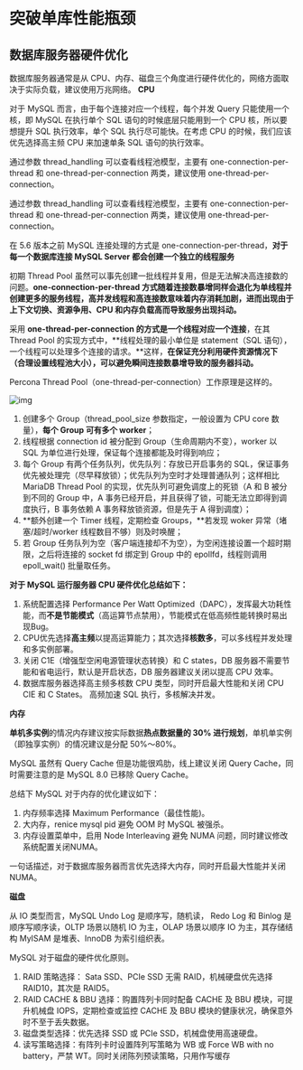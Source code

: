 # 突破单库性能瓶颈

## 数据库服务器硬件优化

数据库服务器通常是从 CPU、内存、磁盘三个角度进行硬件优化的，网络方面取决于实际负载，建议使用万兆网络。
**CPU**

对于 MySQL 而言，由于每个连接对应一个线程，每个并发 Query 只能使用一个核，即 MySQL 在执行单个 SQL 语句的时候底层只能用到一个 CPU 核，所以要想提升 SQL 执行效率，单个 SQL 执行尽可能快。在考虑 CPU 的时候，我们应该优先选择高主频 CPU 来加速单条 SQL 语句的执行效率。

通过参数 thread_handling 可以查看线程池模型，主要有 one-connection-per-thread 和 one-thread-per-connection 两类，建议使用 one-thread-per-connection。

 通过参数 thread_handling 可以查看线程池模型，主要有 one-connection-per-thread 和 one-thread-per-connection 两类，建议使用 one-thread-per-connection。

在 5.6 版本之前 MySQL 连接处理的方式是 one-connection-per-thread，**对于每一个数据库连接 MySQL Server 都会创建一个独立的线程服务**

初期 Thread Pool 虽然可以事先创建一批线程并复用，但是无法解决高连接数的问题。**one-connection-per-thread 方式随着连接数暴增同样会退化为单线程并创建更多的服务线程，高并发线程和高连接数意味着内存消耗加剧，进而出现由于上下文切换、资源争用、CPU 和内存负载高而导致服务出现抖动。**

采用 **one-thread-per-connection 的方式是一个线程对应一个连接**，在其 Thread Pool 的实现方式中，**线程处理的最小单位是 statement（SQL 语句），一个线程可以处理多个连接的请求。**这样，**在保证充分利用硬件资源情况下（合理设置线程池大小），可以避免瞬间连接数暴增导致的服务器抖动。**



Percona Thread Pool（one-thread-per-connection）工作原理是这样的。

![img](/Users/wangfulin/github/image/mysql/19139600_1569237361.png)

1. 创建多个 Group（thread_pool_size 参数指定，一般设置为 CPU core 数量），**每个 Group 可有多个 worker**；
2. 线程根据 connection id 被分配到 Group（生命周期内不变），worker 以 SQL 为单位进行处理，保证每个连接都能及时得到响应；
3. 每个 Group 有两个任务队列，优先队列：存放已开启事务的 SQL，保证事务优先被处理完（尽早释放锁）；优先队列为空时才处理普通队列；这样相比 MariaDB Thread Pool 的实现，优先队列可避免调度上的死锁（A 和 B 被分到不同的 Group 中，A 事务已经开启，并且获得了锁，可能无法立即得到调度执行，B 事务依赖 A 事务释放锁资源，但是先于 A 得到调度）；
4. **额外创建一个 Timer 线程，定期检查 Groups，**若发现 woker 异常（堵塞/超时/worker 线程数目不够）则及时唤醒；
5. 若 Group 任务队列为空（客户端连接却不为空），为空闲连接设置一个超时期限，之后将连接的 socket fd 绑定到 Group 中的 epollfd，线程则调用 epoll_wait() 批量取任务。

**对于 MySQL 运行服务器 CPU 硬件优化总结如下：**

1. 系统配置选择 Performance Per Watt Optimized（DAPC），发挥最大功耗性能，而**不是节能模式**（高运算节点禁用），节能模式在低高频性能转换时易出现Bug。
2. CPU优先选择**高主频**以提高运算能力；其次选择**核数多**，可以多线程并发处理和多实例部署。
3. 关闭 C1E（增强型空闲电源管理状态转换）和 C states，DB 服务器不需要节能和省电运行，默认是开启状态，DB 服务器建议关闭以提高 CPU 效率。
4. 数据库服务器选择高主频多核数 CPU 类型，同时开启最大性能和关闭 CPU CIE 和 C States。 高频加速 SQL 执行，多核解决并发。

**内存**

**单机多实例**的情况内存建议按实际数据**热点数据量的 30% 进行规划**，单机单实例（即独享实例）的情况建议是分配 50%～80%。

MySQL 虽然有 Query Cache 但是功能很鸡肋，线上建议关闭 Query Cache，同时需要注意的是 MySQL 8.0 已移除 Query Cache。

总结下 MySQL 对于内存的优化建议如下：

1. 内存频率选择 Maximum Performance（最佳性能)。
2. 大内存，renice mysql pid 避免 OOM 时 MySQL 被强杀。
3. 内存设置菜单中，启用 Node Interleaving 避免 NUMA 问题，同时建议修改系统配置关闭NUMA。

一句话描述，对于数据库服务器而言优先选择大内存，同时开启最大性能并关闭NUMA。

**磁盘**

从 IO 类型而言，MySQL Undo Log 是顺序写，随机读， Redo Log 和 Binlog 是顺序写顺序读，OLTP 场景以随机 IO 为主，OLAP 场景以顺序 IO 为主，其存储结构 MyISAM 是堆表、InnoDB 为索引组织表。

MySQL 对于磁盘的硬件优化原则。

1. RAID 策略选择： Sata SSD、PCIe SSD 无需 RAID，机械硬盘优先选择 RAID10，其次是 RAID5。
2. RAID CACHE & BBU 选择：购置阵列卡同时配备 CACHE 及 BBU 模块，可提升机械盘 IOPS，定期检查或监控 CACHE 及 BBU 模块的健康状况，确保意外时不至于丢失数据。
3. 磁盘类型选择：优先选择 SSD 或 PCIe SSD，机械盘使用高速硬盘。
4. 读写策略选择：有阵列卡时设置阵列写策略为 WB 或 Force WB with no battery，严禁 WT。同时关闭陈列预读策略，只用作写缓存
